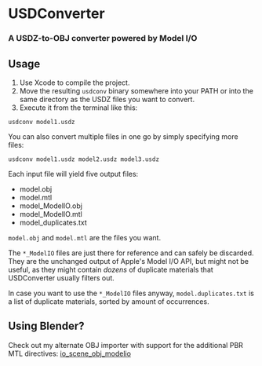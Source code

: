 # USDConverter

### A USDZ-to-OBJ converter powered by Model I/O

## Usage

1. Use Xcode to compile the project.
2. Move the resulting `usdconv` binary somewhere into your PATH or into the same directory as the USDZ files you want to convert.
3. Execute it from the terminal like this:

```
usdconv model1.usdz
```

You can also convert multiple files in one go by simply specifying more files:

```
usdconv model1.usdz model2.usdz model3.usdz
```

Each input file will yield five output files:

* model.obj
* model.mtl
* model_ModelIO.obj
* model_ModelIO.mtl
* model_duplicates.txt

`model.obj` and `model.mtl` are the files you want.

The `*_ModelIO` files are just there for reference and can safely be discarded. They are the unchanged output of Apple's Model I/O API, but might not be useful, as they might contain *dozens* of duplicate materials that USDConverter usually filters out.

In case you want to use the `*_ModelIO` files anyway, `model.duplicates.txt` is a list of duplicate materials, sorted by amount of occurrences.

## Using Blender?

Check out my alternate OBJ importer with support for the additional PBR MTL directives: [io_scene_obj_modelio](https://github.com/SamusAranX/io_scene_obj_modelio)